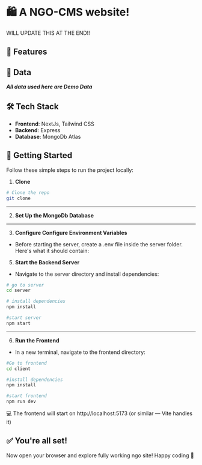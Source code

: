 # 🛍️ A NGO-CMS website!

WILL UPDATE THIS AT THE END!!

## 🚀 Features

## 📸 Data

**_All data used here are Demo Data_**

## 🛠️ Tech Stack

- **Frontend**: NextJs, Tailwind CSS
- **Backend**: Express
- **Database**: MongoDb Atlas

## 🚀 Getting Started

Follow these simple steps to run the project locally:

1. **Clone**

```bash
# Clone the repo
git clone

```

---

2. **Set Up the MongoDb Database**

---

3. **Configure Configure Environment Variables**

- Before starting the server, create a .env file inside the server folder.
  Here's what it should contain:

5. **Start the Backend Server**

- Navigate to the server directory and install dependencies:

```bash
# go to server
cd server

# install dependencies
npm install

#start server
npm start
```

---

6. **Run the Frontend**

- In a new terminal, navigate to the frontend directory:

```bash
#Go to frontend
cd client

#install dependencies
npm install

#start frontend
npm run dev
```

💻 The frontend will start on http://localhost:5173 (or similar — Vite handles it)

## ✅ You're all set!

Now open your browser and explore fully working ngo site!
Happy coding 🧁

